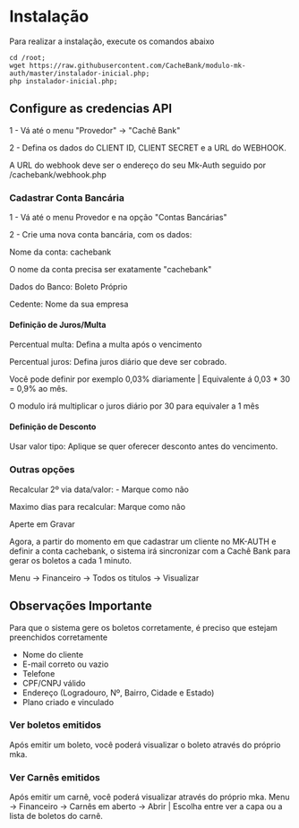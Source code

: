 # Instalação

Para realizar a instalação, execute os comandos abaixo
```SHELL
cd /root;
wget https://raw.githubusercontent.com/CacheBank/modulo-mk-auth/master/instalador-inicial.php;
php instalador-inicial.php;
```

## Configure as credencias API
1 - Vá até o menu "Provedor" -> "Cachê Bank"

2 - Defina os dados do CLIENT ID, CLIENT SECRET e a URL do WEBHOOK.

A URL do webhook deve ser o endereço do seu Mk-Auth seguido por /cachebank/webhook.php


### Cadastrar Conta Bancária
1 - Vá até o menu Provedor e na opção "Contas Bancárias"

2 - Crie uma nova conta bancária, com os dados:

Nome da conta: cachebank

O nome da conta precisa ser exatamente "cachebank"

Dados do Banco: Boleto Próprio

Cedente: Nome da sua empresa


#### Definição de Juros/Multa

Percentual multa: Defina a multa após o vencimento

Percentual juros:  Defina juros diário que deve ser cobrado.

Você pode definir por exemplo 0,03% diariamente | Equivalente á 0,03 * 30 = 0,9% ao mês.

O modulo irá multiplicar o juros diário por 30 para equivaler a 1 mês


#### Definição de Desconto
Usar valor tipo: Aplique se quer oferecer desconto antes do vencimento.

### Outras opções
Recalcular 2º via data/valor: - Marque como não

Maximo dias para recalcular: Marque como não

Aperte em Gravar

Agora, a partir do momento em que cadastrar um cliente no MK-AUTH e definir a conta cachebank, o sistema irá sincronizar com a Cachê Bank para gerar os boletos a cada 1 minuto.



Menu -> Financeiro -> Todos os titulos -> Visualizar

## Observações Importante

Para que o sistema gere os boletos corretamente, é preciso que estejam preenchidos corretamente
- Nome do cliente
- E-mail correto ou vazio
- Telefone
- CPF/CNPJ válido
- Endereço (Logradouro, Nº, Bairro, Cidade e Estado)
- Plano criado e vinculado

### Ver boletos emitidos
Após emitir um boleto, você poderá visualizar o boleto através do próprio mka. 


### Ver Carnês emitidos
Após emitir um carnê, você poderá visualizar através do próprio mka.
Menu -> Financeiro -> Carnês em aberto -> Abrir | Escolha entre ver a capa ou a lista de boletos do carnê.


